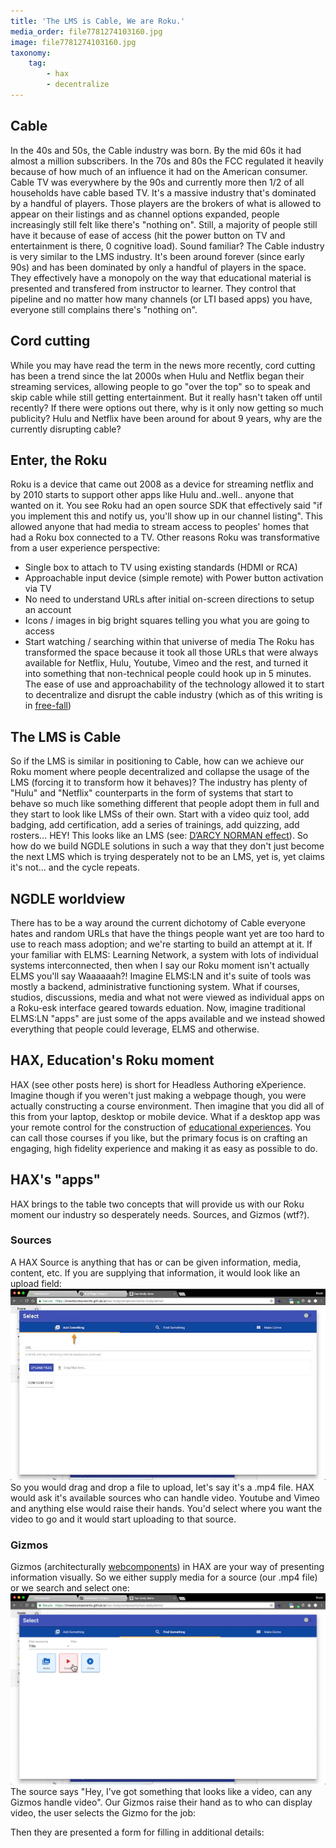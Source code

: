 ```yaml
---
title: 'The LMS is Cable, We are Roku.'
media_order: file7781274103160.jpg
image: file7781274103160.jpg
taxonomy:
    tag:
        - hax
        - decentralize
---
```


## Cable
In the 40s and 50s, the Cable industry was born. By the mid 60s it had almost a million subscribers. In the 70s and 80s the FCC regulated it heavily because of how much of an influence it had on the American consumer. Cable TV was everywhere by the 90s and currently more then 1/2 of all households have cable based TV. It's a massive industry that's dominated by a handful of players. Those players are the brokers of what is allowed to appear on their listings and as channel options expanded, people increasingly still felt like there's "nothing on". Still, a majority of people still have it because of ease of access (hit the power button on TV and entertainment is there, 0 cognitive load).
Sound familiar? The Cable industry is very similar to the LMS industry. It's been around forever (since early 90s) and has been dominated by only a handful of players in the space. They effectively have a monopoly on the way that educational material is presented and transfered from instructor to learner. They control that pipeline and no matter how many channels (or LTI based apps) you have, everyone still complains there's "nothing on".
## Cord cutting
While you may have read the term in the news more recently, cord cutting has been a trend since the lat 2000s when Hulu and Netflix began their streaming services, allowing people to go "over the top" so to speak and skip cable while still getting entertainment. But it really hasn't taken off until recently? If there were options out there, why is it only now getting so much publicity? Hulu and Netflix have been around for about 9 years, why are the currently disrupting cable?
## Enter, the Roku
Roku is a device that came out 2008 as a device for streaming netflix and by 2010 starts to support other apps like Hulu and..well.. anyone that wanted on it. You see Roku had an open source SDK that effectively said "if you implement this and notify us, you'll show up in our channel listing". This allowed anyone that had media to stream access to peoples' homes that had a Roku box connected to a TV.
Other reasons Roku was transformative from a user experience perspective:
- Single box to attach to TV using existing standards (HDMI or RCA)
- Approachable input device (simple remote) with Power button activation via TV
- No need to understand URLs after initial on-screen directions to setup an account
- Icons / images in big bright squares telling you what you are going to access
- Start watching / searching within that universe of media
The Roku has transformed the space because it took all those URLs that were always available for Netflix, Hulu, Youtube, Vimeo and the rest, and turned it into something that non-technical people could hook up in 5 minutes. The ease of use and approachability of the technology allowed it to start to decentralize and disrupt the cable industry (which as of this writing is in [free-fall](http://www.businessinsider.com/espn-losing-subscribers-not-ratings-viewers-2017-9))
## The LMS is Cable
So if the LMS is similar in positioning to Cable, how can we achieve our Roku moment where people decentralized and collapse the usage of the LMS (forcing it to transform how it behaves)? The industry has plenty of "Hulu" and "Netflix" counterparts in the form of systems that start to behave so much like something different that people adopt them in full and they start to look like LMSs of their own. Start with a video quiz tool, add badging, add certification, add a series of trainings, add quizzing, add rosters... HEY! This looks like an LMS (see: [D’ARCY NORMAN effect](https://darcynorman.net/2013/02/15/normans-law-of-elearning-tool-convergence/)).
So how do we build NGDLE solutions in such a way that they don't just become the next LMS which is trying desperately not to be an LMS, yet is, yet claims it's not... and the cycle repeats.
## NGDLE worldview
There has to be a way around the current dichotomy of Cable everyone hates and random URLs that have the things people want yet are too hard to use to reach mass adoption; and we're starting to build an attempt at it.
If your familiar with ELMS: Learning Network, a system with lots of individual systems interconnected, then when I say our Roku moment isn't actually ELMS you'll say Waaaaaah?!
Imagine ELMS:LN and it's suite of tools was mostly a backend, administrative functioning system. What if courses, studios, discussions, media and what not were viewed as individual apps on a Roku-esk interface geared towards eduation. Now, imagine traditional ELMS:LN "apps" are just some of the apps available and we instead showed everything that people could leverage, ELMS and otherwise.
## HAX, Education's Roku moment
HAX (see other posts here) is short for Headless Authoring eXperience. Imagine though if you weren't just making a webpage though, you were actually constructing a course environment. Then imagine that you did all of this from your laptop, desktop or mobile device. What if a desktop app was your remote control for the construction of [educational experiences](https://btopro.com/blog/creating-the-decentralized-instructional-experience-app). You can call those courses if you like, but the primary focus is on crafting an engaging, high fidelity experience and making it as easy as possible to do.
## HAX's "apps"
HAX brings to the table two concepts that will provide us with our Roku moment our industry so desperately needs. Sources, and Gizmos (wtf?).
### Sources
A HAX Source is anything that has or can be given information, media, content, etc. If you are supplying that information, it would look like an upload field:
![Upload field in the Gizmo browser](2017-12-21_13-42-55.jpg)
So you would drag and drop a file to upload, let's say it's a .mp4 file. HAX would ask it's available sources who can handle video. Youtube and Vimeo and anything else would raise their hands. You'd select where you want the video to go and it would start uploading to that source.
### Gizmos
Gizmos (architecturally [webcomponents](https://btopro.com/blog/betting-on-webcomponents-to-bring-about-ngdle)) in HAX are your way of presenting information visually. So we either supply media for a source (our .mp4 file) or we search and select one:
![Search sources of information for content](2017-12-21_14-02-25.jpg)
The source says "Hey, I've got something that looks like a video, can any Gizmos handle video". Our Gizmos raise their hand as to who can display video, the user selects the Gizmo for the job:

Then they are presented a form for filling in additional details:












